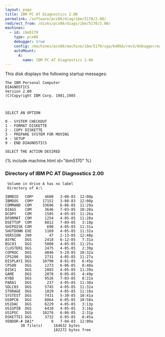 ```yaml
---
layout: page
title: IBM PC AT Diagnostics 2.00
permalink: /software/pcx86/diag/ibm/5170/2.00/
redirect_from: /disks/pcx86/diags/ibm/5170/2.00/
machines:
  - id: ibm5170
    type: pcx86
    debugger: true
    config: /machines/pcx86/machine/ibm/5170/cga/640kb/rev3/debugger/machine.xml
    autoMount:
      A:
        name: IBM PC AT Diagnostics 2.00
---
```


This disk displays the following startup messages:

    The IBM Personal Computer                                                       
    DIAGNOSTICS                                                                     
    Version 2.00                                                                    
    (C)Copyright IBM Corp. 1981,1985                                                
                                                                                    
                                                                                    
                                                                                    
    SELECT AN OPTION                                                                
                                                                                    
    0 - SYSTEM CHECKOUT                                                             
    1 - FORMAT DISKETTE                                                             
    2 - COPY DISKETTE                                                               
    3 - PREPARE SYSTEM FOR MOVING                                                   
    4 - SETUP                                                                       
    9 - END DIAGNOSTICS                                                             
                                                                                    
    SELECT THE ACTION DESIRED                                                       

{% include machine.html id="ibm5170" %}

### Directory of IBM PC AT Diagnostics 2.00

     Volume in drive A has no label
     Directory of A:\

    IBMBIO   COM*     4608   3-08-83  12:00p
    IBMDOS   COM*    17152   3-08-83  12:00p
    COMMAND  COM     33696   6-06-85  11:29a
    DIAGS    COM      3646   7-03-85  10:20a
    DCOPY    COM      1585   4-05-85  11:26a
    DFORMAT  COM      1254   4-05-85  11:28a
    DSETTUP  COM      8812   7-09-85   3:10p
    SHIPDISK COM       690   4-05-85  11:31a
    SHUTDOWN EXE      1169   4-05-85  11:32a
    VERSION  200        47   2-13-85  12:48p
    ASYNC    DGS      2418   6-12-85   7:31a
    BSC03    DGS      5080   4-05-85  11:25a
    CLUSTER1 DGS      2475   4-05-85   2:39p
    COPROC   DGS      4846   5-29-85  10:32a
    CPS200   DGS      2731   4-05-85  11:27a
    DISPLAY1 DGS     10790   8-01-85   6:45p
    CPS80    DGS      1273   6-06-85   8:40a
    DISK1    DGS      2803   4-05-85  11:39a
    GAME     DGS      2078   6-05-85   4:49p
    KYBD     DGS      9526   7-03-85   8:22a
    PARA1    DGS       237   4-05-85  11:30a
    SDLC03   DGS      5745   4-05-85  11:32a
    STORAGE  DGS      1829   4-05-85  11:18a
    SYSTEST  DGS      7431   5-30-85  10:41a
    US0PCN   DGS      6064   6-05-85  10:58a
    US1DAC   DGS      6229   4-05-85   3:13p
    US1GPIB  DGS      6410   4-05-85   3:16p
    US1PGC   DGS     10276   6-06-85   2:31p
    DSKETTE1 DGS      3732   6-05-85   8:45a
    VENDOR-# DA1*        0   7-04-83  12:00a
           30 file(s)     164632 bytes
                          182272 bytes free
